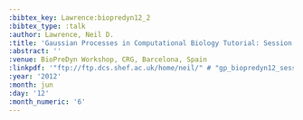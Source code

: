 ```yaml
---
:bibtex_key: Lawrence:biopredyn12_2
:bibtex_type: :talk
:author: Lawrence, Neil D.
:title: 'Gaussian Processes in Computational Biology Tutorial: Session 2'
:abstract: ''
:venue: BioPreDyn Workshop, CRG, Barcelona, Spain
:linkpdf: '"ftp://ftp.dcs.shef.ac.uk/home/neil/" # "gp_biopredyn12_session2.pdf"'
:year: '2012'
:month: jun
:day: '12'
:month_numeric: '6'
---
```

